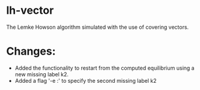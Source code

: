lh-vector
=========

The Lemke Howson algorithm simulated with the use of covering vectors.

Changes:
============
- Added the functionality to restart from the computed equilibrium using
  a new missing label k2.
- Added a flag '-e :' to specify the second missing label k2
